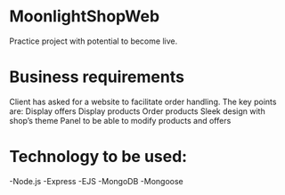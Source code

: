# MoonlightShopWeb
Practice project with potential to become live.

# Business requirements
Client has asked for a website to facilitate order handling.
The key points are:
Display offers
Display products
Order products
Sleek design with shop’s theme
Panel to be able to modify products and offers

# Technology to be used:
-Node.js
-Express
-EJS
-MongoDB
-Mongoose
